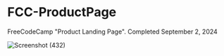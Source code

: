 # FCC-ProductPage
FreeCodeCamp "Product Landing Page". Completed September 2, 2024

![Screenshot (432)](https://github.com/user-attachments/assets/28d571ff-8e29-4d00-88e9-4fb7f495eefd)
